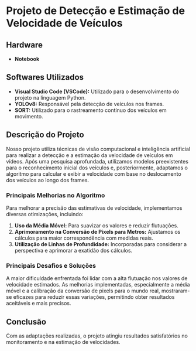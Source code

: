# Projeto de Detecção e Estimação de Velocidade de Veículos

## Hardware
- **Notebook**

## Softwares Utilizados
- **Visual Studio Code (VSCode):** Utilizado para o desenvolvimento do projeto na linguagem Python.  
- **YOLOv8:** Responsável pela detecção de veículos nos frames.  
- **SORT:** Utilizado para o rastreamento contínuo dos veículos em movimento.  

## Descrição do Projeto
Nosso projeto utiliza técnicas de visão computacional e inteligência artificial para realizar a detecção e a estimação da velocidade de veículos em vídeos. Após uma pesquisa aprofundada, utilizamos modelos preexistentes para o reconhecimento inicial dos veículos e, posteriormente, adaptamos o algoritmo para calcular e exibir a velocidade com base no deslocamento dos veículos ao longo dos frames.

### Principais Melhorias no Algoritmo
Para melhorar a precisão das estimativas de velocidade, implementamos diversas otimizações, incluindo:  
1. **Uso da Média Móvel:** Para suavizar os valores e reduzir flutuações.  
2. **Aprimoramento na Conversão de Pixels para Metros:** Ajustamos os cálculos para maior correspondência com medidas reais.  
3. **Utilização de Linhas de Profundidade:** Incorporadas para considerar a perspectiva e aprimorar a exatidão dos cálculos.

### Principais Desafios e Soluções
A maior dificuldade enfrentada foi lidar com a alta flutuação nos valores de velocidade estimados. As melhorias implementadas, especialmente a média móvel e a calibração da conversão de pixels para o mundo real, mostraram-se eficazes para reduzir essas variações, permitindo obter resultados aceitáveis e mais precisos.

## Conclusão
Com as adaptações realizadas, o projeto atingiu resultados satisfatórios no monitoramento e na estimação de velocidades. 

